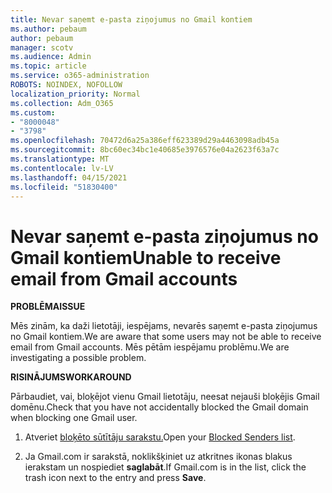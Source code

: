 ```yaml
---
title: Nevar saņemt e-pasta ziņojumus no Gmail kontiem
ms.author: pebaum
author: pebaum
manager: scotv
ms.audience: Admin
ms.topic: article
ms.service: o365-administration
ROBOTS: NOINDEX, NOFOLLOW
localization_priority: Normal
ms.collection: Adm_O365
ms.custom:
- "8000048"
- "3798"
ms.openlocfilehash: 70472d6a25a386eff623389d29a4463098adb45a
ms.sourcegitcommit: 8bc60ec34bc1e40685e3976576e04a2623f63a7c
ms.translationtype: MT
ms.contentlocale: lv-LV
ms.lasthandoff: 04/15/2021
ms.locfileid: "51830400"
---
```

# <a name="unable-to-receive-email-from-gmail-accounts"></a><span data-ttu-id="54687-102">Nevar saņemt e-pasta ziņojumus no Gmail kontiem</span><span class="sxs-lookup"><span data-stu-id="54687-102">Unable to receive email from Gmail accounts</span></span>

<span data-ttu-id="54687-103">**PROBLĒMA**</span><span class="sxs-lookup"><span data-stu-id="54687-103">**ISSUE**</span></span>

<span data-ttu-id="54687-104">Mēs zinām, ka daži lietotāji, iespējams, nevarēs saņemt e-pasta ziņojumus no Gmail kontiem.</span><span class="sxs-lookup"><span data-stu-id="54687-104">We are aware that some users may not be able to receive email from Gmail accounts.</span></span> <span data-ttu-id="54687-105">Mēs pētām iespējamu problēmu.</span><span class="sxs-lookup"><span data-stu-id="54687-105">We are investigating a possible problem.</span></span>

<span data-ttu-id="54687-106">**RISINĀJUMS**</span><span class="sxs-lookup"><span data-stu-id="54687-106">**WORKAROUND**</span></span>

<span data-ttu-id="54687-107">Pārbaudiet, vai, bloķējot vienu Gmail lietotāju, neesat nejauši bloķējis Gmail domēnu.</span><span class="sxs-lookup"><span data-stu-id="54687-107">Check that you have not accidentally blocked the Gmail domain when blocking one Gmail user.</span></span>

1. <span data-ttu-id="54687-108">Atveriet [bloķēto sūtītāju sarakstu.](https://go.microsoft.com/fwlink/?linkid=2121010)</span><span class="sxs-lookup"><span data-stu-id="54687-108">Open your [Blocked Senders list](https://go.microsoft.com/fwlink/?linkid=2121010).</span></span>

2. <span data-ttu-id="54687-109">Ja Gmail.com ir sarakstā, noklikšķiniet uz atkritnes ikonas blakus ierakstam un nospiediet **saglabāt**.</span><span class="sxs-lookup"><span data-stu-id="54687-109">If Gmail.com is in the list, click the trash icon next to the entry and press **Save**.</span></span>
